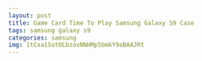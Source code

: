 ```yaml
---
layout: post
title: Game Card Time To Play Samsung Galaxy S9 Case
tags: samsung galaxy s9
categories: samsung
img: 1tCxa1SutOLbzovNNHMp5bmkY9oBAAJRt
---
```

